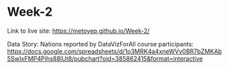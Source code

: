 # Week-2 

Link to live site: https://metoyep.github.io/Week-2/



Data Story:  Nations reported by DataVizForAll course participants: https://docs.google.com/spreadsheets/d/1o3MRK4a4xneWVv0BR7bZMKAb5SwIxFMP4Pihs88lUt8/pubchart?oid=385862415&format=interactive
